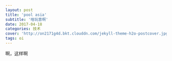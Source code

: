 ```yaml
---
layout: post
title: 'pool asia'
subtitle: '啥玩意啊'
date: 2017-04-18
categories: 技术
cover: 'http://on2171g4d.bkt.clouddn.com/jekyll-theme-h2o-postcover.jpg'
tags: oi
---
```


啊，这样啊
